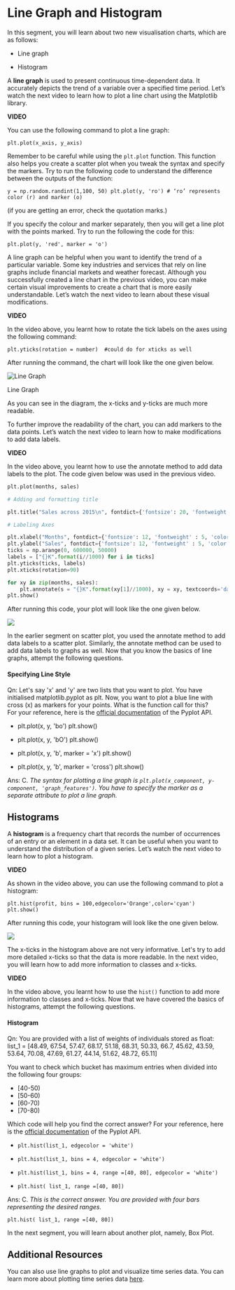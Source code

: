 # Line Graph and Histogram

In this segment, you will learn about two new visualisation charts, which are as follows:

- Line graph

- Histogram

A **line graph** is used to present continuous time-dependent data. It accurately depicts the trend of a variable over a specified time period. Let’s watch the next video to learn how to plot a line chart using the Matplotlib library.

**VIDEO**

You can use the following command to plot a line graph:

`plt.plot(x_axis, y_axis)`

Remember to be careful while using the `plt.plot` function. This function also helps you create a scatter plot when you tweak the syntax and specify the markers. Try to run the following code to understand the difference between the outputs of the function:

`y = np.random.randint(1,100, 50)
plt.plot(y, 'ro') # ‘ro’ represents color (r) and marker (o)`

(if you are getting an error, check the quotation marks.)

If you specify the colour and marker separately, then you will get a line plot with the points marked. Try to run the following the code for this:

`plt.plot(y, 'red', marker = 'o')`

A line graph can be helpful when you want to identify the trend of a particular variable. Some key industries and services that rely on line graphs include financial markets and weather forecast. Although you successfully created a line chart in the previous video, you can make certain visual improvements to create a chart that is more easily understandable. Let’s watch the next video to learn about these visual modifications. 

**VIDEO**

In the video above, you learnt how to rotate the tick labels on the axes using the following command:

`plt.yticks(rotation = number)  #could do for xticks as well`

After running the command, the chart will look like the one given below.

![Line Graph](https://images.upgrad.com/44cbd218-c85d-4ce6-a5a7-9ee1669cfa33-3.png)

Line Graph

As you can see in the diagram, the x-ticks and y-ticks are much more readable. 

To further improve the readability of the chart, you can add markers to the data points. Let’s watch the next video to learn how to make modifications to add data labels.

**VIDEO**

In the video above, you learnt how to use the annotate method to add data labels to the plot. The code given below was used in the previous video.

```python
plt.plot(months, sales)

# Adding and formatting title

plt.title("Sales across 2015\n", fontdict={'fontsize': 20, 'fontweight' : 5, 'color' : 'Green'})

# Labeling Axes

plt.xlabel("Months", fontdict={'fontsize': 12, 'fontweight' : 5, 'color' : 'Brown'})
plt.ylabel("Sales", fontdict={'fontsize': 12, 'fontweight' : 5, 'color' : 'Brown'} )
ticks = np.arange(0, 600000, 50000)
labels = ["{}K".format(i//1000) for i in ticks]
plt.yticks(ticks, labels)
plt.xticks(rotation=90)

for xy in zip(months, sales):
    plt.annotate(s = "{}K".format(xy[1]//1000), xy = xy, textcoords='data')
plt.show()
```

After running this code, your plot will look like the one given below.

![](https://images.upgrad.com/858dbe4c-576e-4d62-9a16-b3bea95f64d1-2.png)

In the earlier segment on scatter plot, you used the annotate method to add data labels to a scatter plot. Similarly, the annotate method can be used to add data labels to graphs as well. Now that you know the basics of line graphs, attempt the following questions.

#### Specifying Line Style

Qn: Let's say 'x' and 'y' are two lists that you want to plot. You have initialised matplotlib.pyplot as plt. Now, you want to plot a blue line with cross (x) as markers for your points. What is the function call for this?  
For your reference, here is the [official documentation](https://matplotlib.org/api/_as_gen/matplotlib.pyplot.plot.html#matplotlib.pyplot.plot) of the Pyplot API.

- plt.plot(x, y, 'bo') plt.show() 

- plt.plot(x, y, 'bO') plt.show() 

- plt.plot(x, y, 'b', marker = 'x') plt.show() 

- plt.plot(x, y, 'b', marker = 'cross') plt.show()

Ans: C. *The syntax for plotting a line graph is `plt.plot(x_component, y-component, 'graph_features')`. You have to specify the marker as a separate attribute to plot a line graph.*

## Histograms

A **histogram** is a frequency chart that records the number of occurrences of an entry or an element in a data set. It can be useful when you want to understand the distribution of a given series. Let’s watch the next video to learn how to plot a histogram.

**VIDEO**

As shown in the video above, you can use the following command to plot a histogram:

`plt.hist(profit, bins = 100,edgecolor='Orange',color='cyan')
plt.show()`

After running this code, your histogram will look like the one given below. 

![](https://images.upgrad.com/5e36311a-f571-4ed7-ad1b-0a5b739f6252-4.png)

The x-ticks in the histogram above are not very informative. Let's try to add more detailed x-ticks so that the data is more readable. In the next video, you will learn how to add more information to classes and x-ticks.  

**VIDEO**

In the video above, you learnt how to use the `hist()` function to add more information to classes and x-ticks. Now that we have covered the basics of histograms, attempt the following questions.  

#### Histogram

Qn: You are provided with a list of weights of individuals stored as float:  
list_1 = [48.49, 67.54, 57.47, 68.17, 51.18, 68.31, 50.33, 66.7, 45.62, 43.59, 53.64, 70.08, 47.69, 61.27, 44.14, 51.62, 48.72, 65.11]

You want to check which bucket has maximum entries when divided into the following four groups:

- [40-50)
- [50-60)
- [60-70)
- [70-80)

Which code will help you find the correct answer? For your reference, here is the [official documentation](https://matplotlib.org/3.1.1/api/_as_gen/matplotlib.pyplot.hist.html#matplotlib.pyplot.hist) of the Pyplot API.

- `plt.hist(list_1, edgecolor = 'white')` 

- `plt.hist(list_1, bins = 4, edgecolor = 'white')`

- `plt.hist(list_1, bins = 4, range =[40, 80], edgecolor = 'white')`

- `plt.hist( list_1, range =[40, 80])` 

Ans: C. *This is the correct answer. You are provided with four bars representing the desired ranges.*

`plt.hist( list_1, range =[40, 80])`

In the next segment, you will learn about another plot, namely, Box Plot.

## Additional Resources

You can also use line graphs to plot and visualize time series data. You can learn more about plotting time series data [here](https://www.youtube.com/watch?v=_LWjaAiKaf8).
